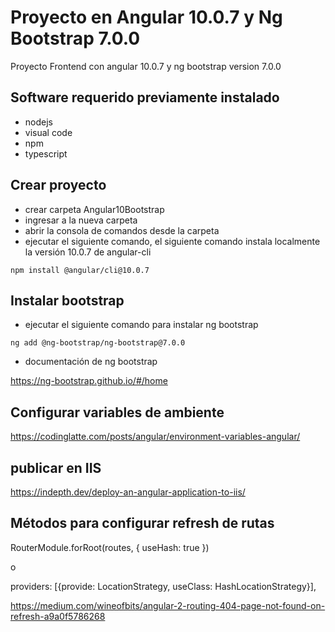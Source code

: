 # Proyecto en Angular 10.0.7 y Ng Bootstrap 7.0.0
Proyecto Frontend con angular 10.0.7 y ng bootstrap version 7.0.0
## Software requerido previamente instalado
- nodejs
- visual code
- npm
- typescript
## Crear proyecto
- crear carpeta Angular10Bootstrap
- ingresar a la nueva carpeta
- abrir la consola de comandos desde la carpeta
- ejecutar el siguiente comando, el siguiente comando instala localmente la versión 10.0.7 de angular-cli

`npm install @angular/cli@10.0.7`

## Instalar bootstrap
- ejecutar el siguiente comando para instalar ng bootstrap

`ng add @ng-bootstrap/ng-bootstrap@7.0.0`
- documentación de ng bootstrap

https://ng-bootstrap.github.io/#/home

## Configurar variables de ambiente
https://codinglatte.com/posts/angular/environment-variables-angular/

## publicar en IIS
https://indepth.dev/deploy-an-angular-application-to-iis/

## Métodos para configurar refresh de rutas
  RouterModule.forRoot(routes, { useHash: true })
  
  o

  providers: [{provide: LocationStrategy, useClass: HashLocationStrategy}],

  https://medium.com/wineofbits/angular-2-routing-404-page-not-found-on-refresh-a9a0f5786268
